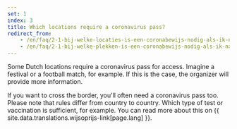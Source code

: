 ```yaml
---
set: 1
index: 3
title: Which locations require a coronavirus pass?
redirect_from: 
    - /en/faq/2-1-bij-welke-locaties-is-een-coronabewijs-nodig-als-ik-naar-binnen-wil
    - /en/faq/2-1-bij-welke-plekken-is-een-coronabewijs-nodig-als-ik-naar-binnen-wil
---
```

Some Dutch locations require a coronavirus pass for access. Imagine a festival or a football match, for example. If this is the case, the organizer will provide more information.

If you want to cross the border, you'll often need a coronavirus pass too. Please note that rules differ from country to country. Which type of test or vaccination is sufficient, for example. You can read more about this on {{ site.data.translations.wijsoprijs-link[page.lang] }}.
